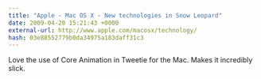 ```yaml
---
title: "Apple - Mac OS X - New technologies in Snow Leopard"
date: 2009-04-20 15:21:43 +0000
external-url: http://www.apple.com/macosx/technology/
hash: 03e88552779b0da34975a183daff31c3
---
```


Love the use of Core Animation in Tweetie for the Mac. Makes it incredibly slick. 
